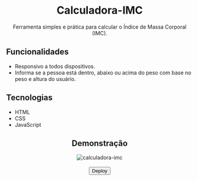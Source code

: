 <div align="center">
  <h1>Calculadora-IMC</h1>
  <p>Ferramenta simples e prática para calcular o Índice de Massa Corporal (IMC).
  </p>
</div>

## Funcionalidades
- Responsivo a todos dispositivos.
- Informa se a pessoa está dentro, abaixo ou acima do peso com base no peso e altura do usuário.

## Tecnologias
- HTML  
- CSS  
- JavaScript

<div align="center">
  <h2>Demonstração</h2>
  <img src="https://github.com/user-attachments/assets/9f824620-791a-4d29-a6b6-7b8b0eafeb7f" alt="calculadora-imc">
</div>

<div align="center">
  <a href="https://wangeloow.github.io/calculadora-IMC/"><br>
    <button>Deploy</button>
  </a>
</div>
